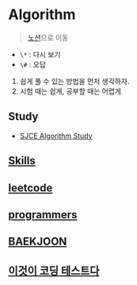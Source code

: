 # Algorithm

> [노션](https://guiltless-alder-59f.notion.site/Algorithm-85a709ea8513487784a13278fcf28265)으로 이동

- `\*` : 다시 보기
- `\#` : 오답

1. 쉽게 풀 수 있는 방법을 먼저 생각하자.
2. 시험 때는 쉽게, 공부할 때는 어렵게

## Study

- [SJCE Algorithm Study](https://guiltless-alder-59f.notion.site/SJCE-Algorithm-Study-6c28a10def8945c59c2cf9aafe6e0ba7)

## [Skills](Skills/README.md)

## [leetcode](./leetcode)

## [programmers](./programmers)

## [BAEKJOON](./BAEKJOON)

## [이것이 코딩 테스트다](./ThisIsCodingTest)
